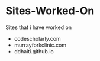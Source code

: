 # Sites-Worked-On
Sites that i have worked on

- codescholarly.com 
- murrayforkclinic.com
- ddhaiti.github.io
